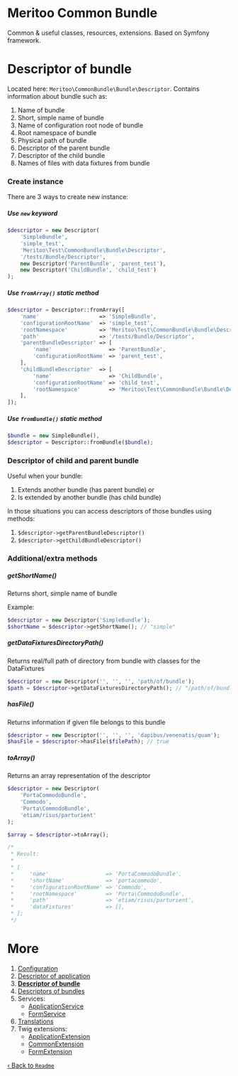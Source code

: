 # Meritoo Common Bundle

Common & useful classes, resources, extensions. Based on Symfony framework.

# Descriptor of bundle

Located here: `Meritoo\CommonBundle\Bundle\Descriptor`. Contains information about bundle such as:

1. Name of bundle
2. Short, simple name of bundle
3. Name of configuration root node of bundle
4. Root namespace of bundle
5. Physical path of bundle
6. Descriptor of the parent bundle
7. Descriptor of the child bundle
8. Names of files with data fixtures from bundle

### Create instance

There are 3 ways to create new instance:

##### Use `new` keyword

```php
$descriptor = new Descriptor(
    'SimpleBundle',
    'simple_test',
    'Meritoo\Test\CommonBundle\Bundle\Descriptor',
    '/tests/Bundle/Descriptor',
    new Descriptor('ParentBundle', 'parent_test'),
    new Descriptor('ChildBundle', 'child_test')
);
```

##### Use `fromArray()` static method

```php
$descriptor = Descriptor::fromArray([
    'name'                   => 'SimpleBundle',
    'configurationRootName'  => 'simple_test',
    'rootNamespace'          => 'Meritoo\Test\CommonBundle\Bundle\Descriptor',
    'path'                   => '/tests/Bundle/Descriptor',
    'parentBundleDescriptor' => [
        'name'                  => 'ParentBundle',
        'configurationRootName' => 'parent_test',
    ],
    'childBundleDescriptor'  => [
        'name'                  => 'ChildBundle',
        'configurationRootName' => 'child_test',
        'rootNamespace'         => 'Meritoo\Test\CommonBundle\Bundle\Descriptor\Child',
    ],
]);
```

##### Use `fromBundle()` static method

```php
$bundle = new SimpleBundle(),
$descriptor = Descriptor::fromBundle($bundle);
```

### Descriptor of child and parent bundle

Useful when your bundle:
1. Extends another bundle (has parent bundle)
or
2. Is extended by another bundle (has child bundle)

In those situations you can access descriptors of those bundles using methods:

1. `$descriptor->getParentBundleDescriptor()`
2. `$descriptor->getChildBundleDescriptor()`

### Additional/extra methods

##### getShortName()

Returns short, simple name of bundle

Example:

```php
$descriptor = new Descriptor('SimpleBundle');
$shortName = $descriptor->getShortName(); // "simple"
```

##### getDataFixturesDirectoryPath()

Returns real/full path of directory from bundle with classes for the DataFixtures

```php
$descriptor = new Descriptor('', '', '', 'path/of/bundle');
$path = $descriptor->getDataFixturesDirectoryPath(); // "/path/of/bundle/DataFixtures/ORM"
```

##### hasFile()

Returns information if given file belongs to this bundle

```php
$descriptor = new Descriptor('', '', '', 'dapibus/venenatis/quam');
$hasFile = $descriptor->hasFile($filePath); // true
```

##### toArray()

Returns an array representation of the descriptor

```php
$descriptor = new Descriptor(
    'PortaCommodoBundle',
    'Commodo',
    'Porta\CommodoBundle',
    'etiam/risus/parturient'
);

$array = $descriptor->toArray();

/*
 * Result:
 *
 * [
 *     'name'                  => 'PortaCommodoBundle',
 *     'shortName'             => 'portacommodo',
 *     'configurationRootName' => 'Commodo',
 *     'rootNamespace'         => 'Porta\CommodoBundle',
 *     'path'                  => 'etiam/risus/parturient',
 *     'dataFixtures'          => [],
 * ];
 */
```

# More

1. [Configuration](Configuration.md)
2. [Descriptor of application](Descriptor-of-application.md)
3. [**Descriptor of bundle**](Descriptor-of-bundle.md)
4. [Descriptors of bundles](Descriptors-of-bundles.md)
5. Services:
	- [ApplicationService](Services/ApplicationService.md)
	- [FormService](Services/FormService.md)
6. [Translations](Translations.md)
7. Twig extensions:
	- [ApplicationExtension](Twig-Extensions/ApplicationExtension.md)
	- [CommonExtension](Twig-Extensions/CommonExtension.md)
	- [FormExtension](Twig-Extensions/FormExtension.md)

[&lsaquo; Back to `Readme`](../README.md)
